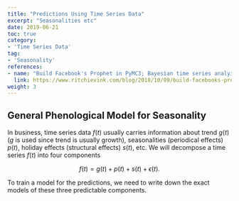 ```yaml
---
title: "Predictions Using Time Series Data"
excerpt: "Seasonalities etc"
date: 2019-06-21
toc: true
category:
- 'Time Series Data'
tag:
- 'Seasonality'
references:
- name: "Build Facebook's Prophet in PyMC3; Bayesian time series analyis with Generalized Additive Models"
  link: https://www.ritchievink.com/blog/2018/10/09/build-facebooks-prophet-in-pymc3-bayesian-time-series-analyis-with-generalized-additive-models/
weight: 3
---
```



## General Phenological Model for Seasonality

In business, time series data $f(t)$ usually carries information about trend $g(t)$ ($g$ is used since trend is usually growth), seasonalities (periodical effects) $p(t)$, holiday effects (structural effects) $s(t)$, etc. We will decompose a time series $f(t)$ into four components

$$
\begin{equation}
f(t) = g(t) + p(t) + s(t) + \epsilon(t).
\end{equation}
$$

To train a model for the predictions, we need to write down the exact models of these three predictable components.

